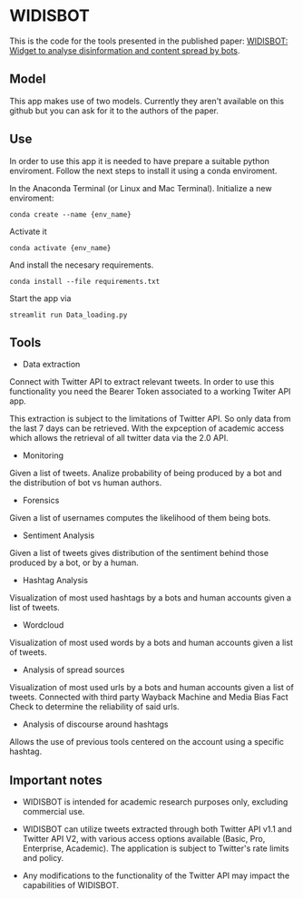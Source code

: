 # WIDISBOT

This is the code for the tools presented in the published paper: [WIDISBOT: Widget to analyse disinformation and content spread by bots](https://research.unl.pt/ws/portalfiles/portal/71487771/LDK2023.pdf). 

## Model

This app makes use of two models. Currently they aren't available on this github but you can ask for it to the authors of the paper. 

## Use

In order to use this app it is needed to have prepare a suitable python enviroment. Follow the next steps to install it using a conda enviroment.

In the Anaconda Terminal (or Linux and Mac Terminal). Initialize a new enviroment:
```
conda create --name {env_name}
```

Activate it
```
conda activate {env_name}
```

And install the necesary requirements.
```
conda install --file requirements.txt
```

Start the app via
```
streamlit run Data_loading.py
```

## Tools

- Data extraction 

Connect with Twitter API to extract relevant tweets. In order to use this functionality you need the Bearer Token associated to a working Twiter API app.

This extraction is subject to the limitations of Twitter API. So only data from the last 7 days can be retrieved. With the expception of academic access which allows the retrieval of all twitter data via the 2.0 API.

- Monitoring

Given a list of tweets. Analize probability of being produced by a bot and the distribution of bot vs human authors.

- Forensics

Given a list of usernames computes the likelihood of them being bots.

- Sentiment Analysis

Given a list of tweets gives distribution of the sentiment behind those produced by a bot, or by a human.

- Hashtag Analysis

Visualization of most used hashtags by a bots and human accounts given a list of tweets.

- Wordcloud

Visualization of most used words by a bots and human accounts given a list of tweets.

- Analysis of spread sources 

Visualization of most used urls by a bots and human accounts given a list of tweets. Connected with third party Wayback Machine and Media Bias Fact Check to determine the reliability of said urls.

- Analysis of discourse around hashtags

Allows the use of previous tools centered on the account using a specific hashtag.

## Important notes

- WIDISBOT is intended for academic research purposes only, excluding commercial use.

- WIDISBOT can utilize tweets extracted through both Twitter API v1.1 and Twitter API V2, with various access options available (Basic, Pro, Enterprise, Academic). The application is subject to Twitter's rate limits and policy.

- Any modifications to the functionality of the Twitter API may impact the capabilities of WIDISBOT.






